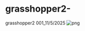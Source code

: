 # grasshopper2-
grasshopper2
001_11/5/2025
![png](https://github.com/user-attachments/assets/89b00ec8-b28f-42c0-94ad-46a784a93260)

